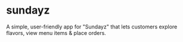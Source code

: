 # sundayz
A simple, user-friendly app for "Sundayz" that lets customers explore flavors, view menu items &amp; place orders.
